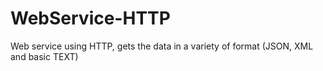 # WebService-HTTP
Web service using HTTP, gets the data in a variety of format (JSON, XML and basic TEXT)
